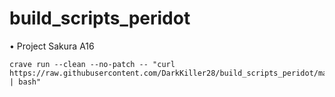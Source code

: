# build_scripts_peridot

• Project Sakura A16
```
crave run --clean --no-patch -- "curl https://raw.githubusercontent.com/DarkKiller28/build_scripts_peridot/main/sakura_a16.sh | bash"
```
